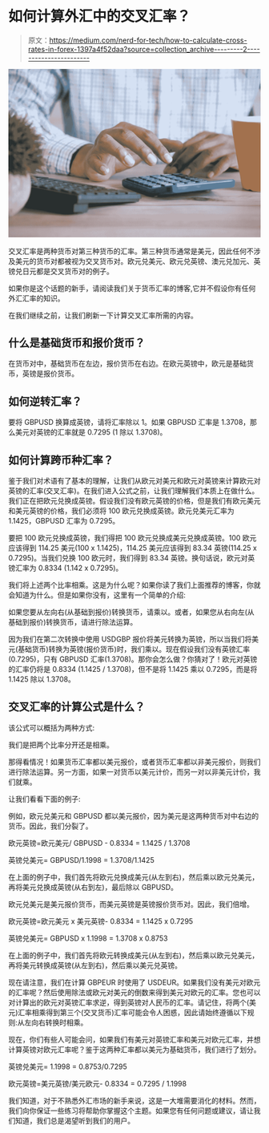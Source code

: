 # 如何计算外汇中的交叉汇率？

> 原文：<https://medium.com/nerd-for-tech/how-to-calculate-cross-rates-in-forex-1397a4f52daa?source=collection_archive---------2----------------------->

![](img/30dd386e7141fbcb95690503d8156e21.png)

交叉汇率是两种货币对第三种货币的汇率。第三种货币通常是美元，因此任何不涉及美元的货币对都被视为交叉货币对。欧元兑美元、欧元兑英镑、澳元兑加元、英镑兑日元都是交叉货币对的例子。

如果你是这个话题的新手，请阅读我们关于货币汇率的博客,它并不假设你有任何外汇汇率的知识。

在我们继续之前，让我们刷新一下计算交叉汇率所需的内容。

## 什么是基础货币和报价货币？

在货币对中，基础货币在左边，报价货币在右边。在欧元英镑中，欧元是基础货币，英镑是报价货币。

## 如何逆转汇率？

要将 GBPUSD 换算成英镑，请将汇率除以 1。如果 GBPUSD 汇率是 1.3708，那么美元对英镑的汇率就是 0.7295 (1 除以 1.3708)。

## 如何计算跨币种汇率？

鉴于我们对术语有了基本的理解，让我们从欧元对美元和欧元对英镑来计算欧元对英镑的汇率(交叉汇率)。在我们进入公式之前，让我们理解我们本质上在做什么。我们正在把欧元兑换成英镑。假设我们没有欧元英镑的价格，但是我们有欧元美元和美元英镑的价格，我们必须将 100 欧元兑换成英镑。欧元兑美元汇率为 1.1425，GBPUSD 汇率为 0.7295。

要把 100 欧元兑换成英镑，我们得把 100 欧元兑换成美元兑换成英镑。100 欧元应该得到 114.25 美元(100 x 1.1425)，114.25 美元应该得到 83.34 英镑(114.25 x 0.7295)。当我们兑换 100 欧元时，我们得到 83.34 英镑。换句话说，欧元对英镑汇率为 0.8334 (1.142 x 0.7295)。

我们将上述两个比率相乘。这是为什么呢？如果你读了我们上面推荐的博客，你就会知道为什么。但是如果你没有，这里有一个简单的介绍:

如果您要从左向右(从基础到报价)转换货币，请乘以。或者，如果您从右向左(从基础到报价)转换货币，请进行除法运算。

因为我们在第二次转换中使用 USDGBP 报价将美元转换为英镑，所以当我们将美元(基础货币)转换为英镑(报价货币)时，我们乘以。现在假设我们没有英镑汇率(0.7295)，只有 GBPUSD 汇率(1.3708)。那你会怎么做？你猜对了！欧元对英镑的汇率仍将是 0.8334 (1.1425 / 1.3708)，但不是将 1.1425 乘以 0.7295，而是将 1.1425 除以 1.3708。

## 交叉汇率的计算公式是什么？

该公式可以概括为两种方式:

我们是把两个比率分开还是相乘。

那得看情况！如果货币汇率都以美元报价，或者货币汇率都以非美元报价，则我们进行除法运算。另一方面，如果一对货币以美元计价，而另一对以非美元计价，我们就乘。

让我们看看下面的例子:

例如，欧元兑美元和 GBPUSD 都以美元报价，因为美元是这两种货币对中右边的货币。因此，我们分裂了。

欧元英镑=欧元美元/ GBPUSD - 0.8334 = 1.1425 / 1.3708

英镑兑美元= GBPUSD/1.1998 = 1.3708/1.1425

在上面的例子中，我们首先将欧元兑换成美元(从左到右)，然后乘以欧元兑美元，再将美元兑换成英镑(从右到左)，最后除以 GBPUSD。

欧元兑美元是美元报价货币，而美元英镑是英镑报价货币对。因此，我们倍增。

欧元英镑=欧元美元 x 美元英镑- 0.8334 = 1.1425 x 0.7295

英镑兑美元= GBPUSD x 1.1998 = 1.3708 x 0.8753

在上面的例子中，我们首先将欧元转换成美元(从左到右)，然后乘以欧元兑美元，再将美元转换成英镑(从左到右)，然后乘以美元兑英镑。

现在请注意，我们在计算 GBPEUR 时使用了 USDEUR。如果我们没有美元对欧元的汇率呢？然后使用除法或欧元对美元的倒数来得到美元对欧元的汇率。您也可以对计算出的欧元对英镑汇率求逆，得到英镑对人民币的汇率。请记住，将两个(美元)汇率相乘得到第三个(交叉货币)汇率可能会令人困惑，因此请始终遵循以下规则:从左向右转换时相乘。

现在，你们有些人可能会问，如果我们有美元对英镑汇率和美元对欧元汇率，并想计算英镑对欧元汇率呢？鉴于这两种汇率都以美元为基础货币，我们进行了划分。

英镑兑美元= 1.1998 = 0.8753/0.7295

欧元英镑=美元英镑/美元欧元- 0.8334 = 0.7295 / 1.1998

我们知道，对于不熟悉外汇市场的新手来说，这是一大堆需要消化的材料。然而，我们向你保证一些练习将帮助你掌握这个主题。如果您有任何问题或建议，请让我们知道，我们总是渴望听到我们的用户。